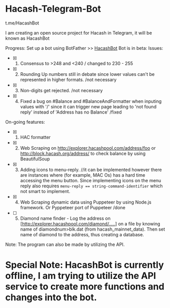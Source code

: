 # Hacash-Telegram-Bot

t.me/HacashBot

I am creating an open source project for Hacash in Telegram, it will be known as HacashBot

Progress:
Set up a bot using BotFather >> [HacashBot](t.me/HacashBot)
Bot is in beta:
Issues:
- [x] 1. Consensus to >248 and <240 / changed to 230 - 255
- [x] 2. Rounding Up numbers still in debate since lower values can't be represented in higher formats. /not necessary
- [x] 3. Non-digits get rejected. /not necessary
- [x] 4. Fixed a bug on #Balance and #BalanceAndFormatter when inputing values with '/' since it can trigger new page leading to 'not found reply' instead of 'Address has no     Balance' /fixed   

On-going features:
- [x] 1. HAC formatter
- [x] 2. Web Scraping on http://explorer.hacashpool.com/address/foo or http://block.hacash.org/address/ to check balance by using BeautifulSoup
- [x] 3. Adding icons to menu-reply. //it can be implemented however there are instances where (for example, MAC Os) has a hard time accessing the menu button.  Since implementing icons on the menu reply also requires ```menu-reply == string-command-identifier``` which not smart to implement.
- [x] 4. Web Scraping dynamic data using Puppeteer by using Node.js framework. Or Pyppeteer port of Puppeteer /done
- [ ] 5. Diamond name finder - Log the address on [http://explorer.hacashpool.com/diamond/.....] on a file by knowing name of  diamondnum>blk.dat (from hacash_mainnet_data). Then set name of diamond to the address, thus creating a database.


Note: The program can also be made by utilizing the API.

# Special Note: HacashBot is currently offline, I am trying to utilize the API service to create more functions and changes into the bot.


